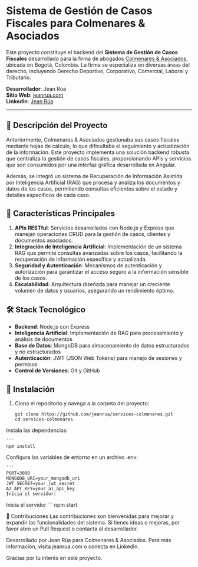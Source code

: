 # Sistema de Gestión de Casos Fiscales para Colmenares & Asociados

Este proyecto constituye el backend del **Sistema de Gestión de Casos Fiscales** desarrollado para la firma de abogados [Colmenares & Asociados](https://www.colmenaresasociados.com/), ubicada en Bogotá, Colombia. La firma se especializa en diversas áreas del derecho, incluyendo Derecho Deportivo, Corporativo, Comercial, Laboral y Tributario.

**Desarrollador**: Jean Rúa  
**Sitio Web**: [jeanrua.com](https://jeanrua.com)  
**LinkedIn**: [Jean Rúa](https://www.linkedin.com/in/jean-rua/)

---

## 📖 Descripción del Proyecto

Anteriormente, Colmenares & Asociados gestionaba sus casos fiscales mediante hojas de cálculo, lo que dificultaba el seguimiento y actualización de la información. Este proyecto implementa una solución backend robusta que centraliza la gestión de casos fiscales, proporcionando APIs y servicios que son consumidos por una interfaz gráfica desarrollada en Angular.

Además, se integró un sistema de Recuperación de Información Asistida por Inteligencia Artificial (RAG) que procesa y analiza los documentos y datos de los casos, permitiendo consultas eficientes sobre el estado y detalles específicos de cada caso.

## 🚀 Características Principales

1. **APIs RESTful**: Servicios desarrollados con Node.js y Express que manejan operaciones CRUD para la gestión de casos, clientes y documentos asociados.
2. **Integración de Inteligencia Artificial**: Implementación de un sistema RAG que permite consultas avanzadas sobre los casos, facilitando la recuperación de información específica y actualizada.
3. **Seguridad y Autenticación**: Mecanismos de autenticación y autorización para garantizar el acceso seguro a la información sensible de los casos.
4. **Escalabilidad**: Arquitectura diseñada para manejar un creciente volumen de datos y usuarios, asegurando un rendimiento óptimo.

## 🛠️ Stack Tecnológico

- **Backend**: Node.js con Express
- **Inteligencia Artificial**: Implementación de RAG para procesamiento y análisis de documentos
- **Base de Datos**: MongoDB para almacenamiento de datos estructurados y no estructurados
- **Autenticación**: JWT (JSON Web Tokens) para manejo de sesiones y permisos
- **Control de Versiones**: Git y GitHub


## 🚀 Instalación

1. Clona el repositorio y navega a la carpeta del proyecto:
   ``` 
   git clone https://github.com/jeanrua/services-colmenares.git
   cd services-colmenares
Instala las dependencias:

    ```
    npm install

Configura las variables de entorno en un archivo .env:

    ``` 
    PORT=3000
    MONGODB_URI=your_mongodb_uri
    JWT_SECRET=your_jwt_secret
    AI_API_KEY=your_ai_api_key
    Inicia el servidor:

Inicia el servidor
    ``` 
    npm start

🤝 Contribuciones
Las contribuciones son bienvenidas para mejorar y expandir las funcionalidades del sistema. Si tienes ideas o mejoras, por favor abre un Pull Request o contacta al desarrollador.

Desarrollado por Jean Rúa para Colmenares & Asociados. Para más información, visita jeanrua.com o conecta en LinkedIn.

Gracias por tu interés en este proyecto.

